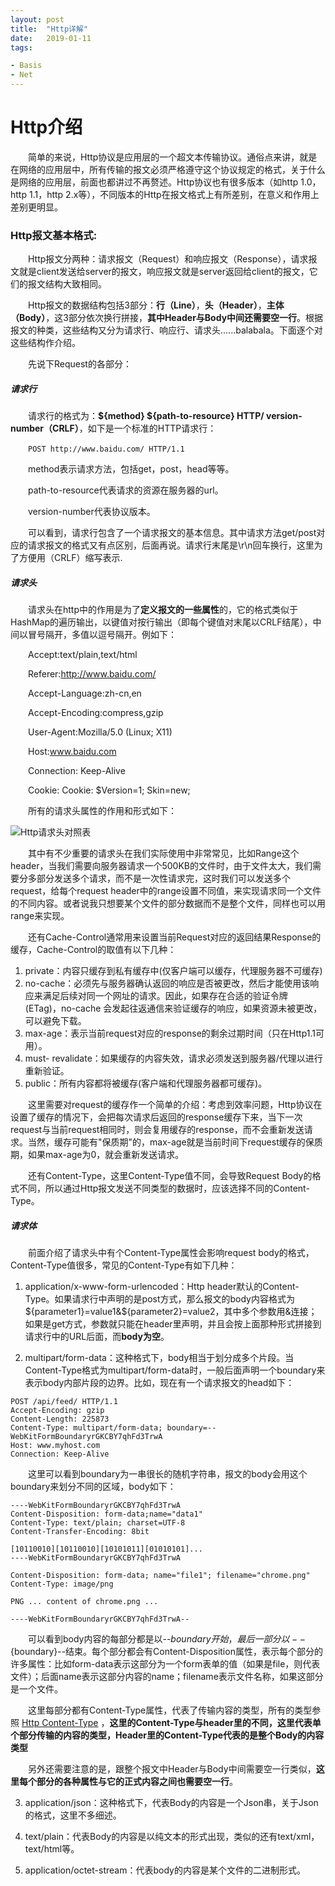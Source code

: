 ```yaml
---
layout: post
title:  "Http详解"
date:   2019-01-11
tags:

- Basis
- Net
---
```


# Http介绍

&emsp;&emsp;简单的来说，Http协议是应用层的一个超文本传输协议。通俗点来讲，就是在网络的应用层中，所有传输的报文必须严格遵守这个协议规定的格式，关于什么是网络的应用层，前面也都讲过不再赘述。Http协议也有很多版本（如http 1.0，http 1.1，http 2.x等），不同版本的Http在报文格式上有所差别，在意义和作用上差别更明显。  

### Http报文基本格式:

&emsp;&emsp;Http报文分两种：请求报文（Request）和响应报文（Response），请求报文就是client发送给server的报文，响应报文就是server返回给client的报文，它们的报文结构大致相同。  

&emsp;&emsp;Http报文的数据结构包括3部分：**行（Line）**，**头（Header）**，**主体（Body）**，这3部分依次换行拼接，**其中Header与Body中间还需要空一行**。根据报文的种类，这些结构又分为请求行、响应行、请求头......balabala。下面逐个对这些结构作介绍。  

&emsp;&emsp;先说下Request的各部分：  

#####  请求行

&emsp;&emsp;请求行的格式为：**${method} ${path-to-resource} HTTP/ version-number（CRLF）**，如下是一个标准的HTTP请求行：  

&emsp;&emsp;`POST http://www.baidu.com/ HTTP/1.1`  

&emsp;&emsp;method表示请求方法，包括get，post，head等等。  

&emsp;&emsp;path-to-resource代表请求的资源在服务器的url。  

&emsp;&emsp;version-number代表协议版本。  

&emsp;&emsp;可以看到，请求行包含了一个请求报文的基本信息。其中请求方法get/post对应的请求报文的格式又有点区别，后面再说。请求行末尾是\r\n回车换行，这里为了方便用（CRLF）缩写表示.  

#####  请求头

&emsp;&emsp;请求头在http中的作用是为了**定义报文的一些属性**的，它的格式类似于HashMap的遍历输出，以键值对按行输出（即每个键值对末尾以CRLF结尾），中间以冒号隔开，多值以逗号隔开。例如下：  

&emsp;&emsp;Accept:text/plain,text/html  

&emsp;&emsp;Referer:http://www.baidu.com/  

&emsp;&emsp;Accept-Language:zh-cn,en  

&emsp;&emsp;Accept-Encoding:compress,gzip  

&emsp;&emsp;User-Agent:Mozilla/5.0 (Linux; X11)  

&emsp;&emsp;Host:www.baidu.com  

&emsp;&emsp;Connection: Keep-Alive  

&emsp;&emsp;Cookie:	Cookie: $Version=1; Skin=new;  

&emsp;&emsp;所有的请求头属性的作用和形式如下：  

![Http请求头对照表](https://urt1rsliu.github.io//images/post/Basic/http所有请求头.PNG)

&emsp;&emsp;其中有不少重要的请求头在我们实际使用中非常常见，比如Range这个header，当我们需要向服务器请求一个500KB的文件时，由于文件太大，我们需要分多部分发送多个请求，而不是一次性请求完，这时我们可以发送多个request，给每个request header中的range设置不同值，来实现请求同一个文件的不同内容。或者说我只想要某个文件的部分数据而不是整个文件，同样也可以用range来实现。  

&emsp;&emsp;还有Cache-Control通常用来设置当前Request对应的返回结果Response的缓存，Cache-Control的取值有以下几种：  

1. private：内容只缓存到私有缓存中(仅客户端可以缓存，代理服务器不可缓存)
2. no-cache：必须先与服务器确认返回的响应是否被更改，然后才能使用该响应来满足后续对同一个网址的请求。因此，如果存在合适的验证令牌 (ETag)，no-cache 会发起往返通信来验证缓存的响应，如果资源未被更改，可以避免下载。
3. max-age：表示当前request对应的response的剩余过期时间（只在Http1.1可用）。
4. must- revalidate：如果缓存的内容失效，请求必须发送到服务器/代理以进行重新验证。
5. public：所有内容都将被缓存(客户端和代理服务器都可缓存)。  

&emsp;&emsp;这里需要对request的缓存作一个简单的介绍：考虑到效率问题，Http协议在设置了缓存的情况下，会把每次请求后返回的response缓存下来，当下一次request与当前request相同时，则会复用缓存的response，而不会重新发送请求。当然，缓存可能有"保质期"的，max-age就是当前时间下request缓存的保质期，如果max-age为0，就会重新发送请求。  

&emsp;&emsp;还有Content-Type，这里Content-Type值不同，会导致Request Body的格式不同，所以通过Http报文发送不同类型的数据时，应该选择不同的Content-Type。

#####  请求体

&emsp;&emsp;前面介绍了请求头中有个Content-Type属性会影响request body的格式，Content-Type值很多，常见的Content-Type有如下几种：   

1. application/x-www-form-urlencoded：Http header默认的Content-Type。如果请求行中声明的是post方式，那么报文的body内容格式为${parameter1}=value1&${parameter2}=value2，其中多个参数用&连接；如果是get方式，参数就只能在header里声明，并且会按上面那种形式拼接到请求行中的URL后面，而**body为空**。  

2. multipart/form-data：这种格式下，body相当于划分成多个片段。当Content-Type格式为multipart/form-data时，一般后面声明一个boundary来表示body内部片段的边界。比如，现在有一个请求报文的head如下：

~~~
POST /api/feed/ HTTP/1.1 
Accept-Encoding: gzip 
Content-Length: 225873 
Content-Type: multipart/form-data; boundary=--WebKitFormBoundaryrGKCBY7qhFd3TrwA 
Host: www.myhost.com 
Connection: Keep-Alive
~~~

&emsp;&emsp;这里可以看到boundary为一串很长的随机字符串，报文的body会用这个boundary来划分不同的区域，body如下：  

~~~
----WebKitFormBoundaryrGKCBY7qhFd3TrwA
Content-Disposition: form-data;name="data1"
Content-Type: text/plain; charset=UTF-8
Content-Transfer-Encoding: 8bit

[10110010][10110010][10101011][01010101]...
----WebKitFormBoundaryrGKCBY7qhFd3TrwA

Content-Disposition: form-data; name="file1"; filename="chrome.png"
Content-Type: image/png

PNG ... content of chrome.png ...

----WebKitFormBoundaryrGKCBY7qhFd3TrwA--
~~~

&emsp;&emsp;可以看到body内容的每部分都是以--${boundary}开始，最后一部分以--${boundary}--结束。每个部分都会有Content-Disposition属性，表示每个部分的许多属性：比如form-data表示这部分为一个form表单的值（如果是file，则代表文件）；后面name表示这部分内容的name；filename表示文件名称，如果这部分是一个文件。  

&emsp;&emsp;这里每部分都有Content-Type属性，代表了传输内容的类型，所有的类型参照 [Http Content-Type](http://www.runoob.com/http/http-content-type.html) ，**这里的Content-Type与header里的不同，这里代表单个部分传输的内容的类型，Header里的Content-Type代表的是整个Body的内容类型**

&emsp;&emsp;另外还需要注意的是，跟整个报文中Header与Body中间需要空一行类似，**这里每个部分的各种属性与它的正式内容之间也需要空一行**。

3. application/json：这种格式下，代表Body的内容是一个Json串，关于Json的格式，这里不多细述。

4. text/plain：代表Body的内容是以纯文本的形式出现，类似的还有text/xml，text/html等。

5. application/octet-stream：代表body的内容是某个文件的二进制形式。